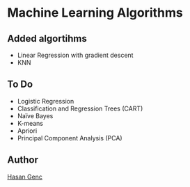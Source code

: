# Machine Learning Algorithms

## Added algortihms
* Linear Regression with gradient descent
* KNN

## To Do
* Logistic Regression
* Classification and Regression Trees (CART)
* Naïve Bayes
* K-means
* Apriori
* Principal Component Analysis (PCA)

## Author
[Hasan Genc](https://hasangenc.ml)
